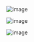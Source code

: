 ![image](https://github.com/mlandeo1/CPE332/assets/123087304/67d0d1bc-05a2-49b7-ae3c-b24d06a6bfec)

![image](https://github.com/mlandeo1/CPE332/assets/123087304/ca5e9f50-deb1-4db1-9231-d6e5f5fb490a)

![image](https://github.com/mlandeo1/CPE332/assets/123087304/bdd93488-5632-4d2b-b00b-13e6e4734b86)


